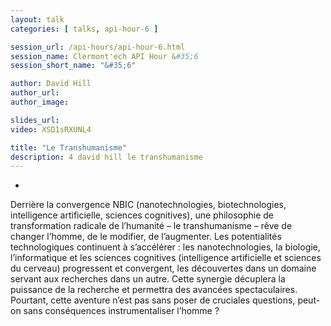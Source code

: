 ```yaml
---
layout: talk
categories: [ talks, api-hour-6 ]

session_url: /api-hours/api-hour-6.html
session_name: Clermont'ech API Hour &#35;6
session_short_name: "&#35;6"

author: David Hill
author_url:
author_image:

slides_url:
video: XSD1sRXUNL4

title: "Le Transhumanisme"
description: 4 david hill le transhumanisme
---
```

-

Derrière la convergence NBIC (nanotechnologies, biotechnologies, intelligence
artificielle, sciences cognitives), une philosophie de transformation radicale
de l’humanité – le transhumanisme – rêve de changer l’homme, de le modifier, de
l’augmenter. Les potentialités technologiques continuent à s’accélérer : les
nanotechnologies, la biologie, l’informatique et les sciences cognitives
(intelligence artificielle et sciences du cerveau) progressent et convergent,
les découvertes dans un domaine servant aux recherches dans un autre. Cette
synergie décuplera la puissance de la recherche et permettra des avancées
spectaculaires. Pourtant, cette aventure n’est pas sans poser de cruciales
questions, peut-on sans conséquences instrumentaliser l’homme ?
